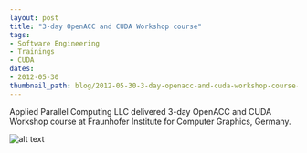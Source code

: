 ```yaml
---
layout: post
title: "3-day OpenACC and CUDA Workshop course"
tags:
- Software Engineering
- Trainings
- CUDA
dates:
- 2012-05-30
thumbnail_path: blog/2012-05-30-3-day-openacc-and-cuda-workshop-course-igd-fraunhofer-institute-for-computer-graphics-darmstadt-germany/fraunhofer_igd_logo.png
---
```


Applied Parallel Computing LLC delivered 3-day OpenACC and CUDA Workshop course at Fraunhofer Institute for Computer Graphics, Germany.

![alt text](\assets\img\blog\2012-05-30-3-day-openacc-and-cuda-workshop-course-igd-fraunhofer-institute-for-computer-graphics-darmstadt-germany/fraunhofer_igd_logo.png "Logo Title Text 1")

